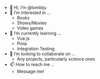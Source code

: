 - 👋 Hi, I’m @tombiju
- 👀 I’m interested in ...
  - Books
  - Shows/Movies
  - Video games
- 🌱 I’m currently learning ...
  - Vue.js
  - Pinia
  - Integration Testing
- 💞️ I’m looking to collaborate on ...
  - Any projects, particularly science ones
- 📫 How to reach me ...
  - Message me!

<!---
tombiju/tombiju is a ✨ special ✨ repository because its `README.md` (this file) appears on your GitHub profile.
You can click the Preview link to take a look at your changes.
--->
